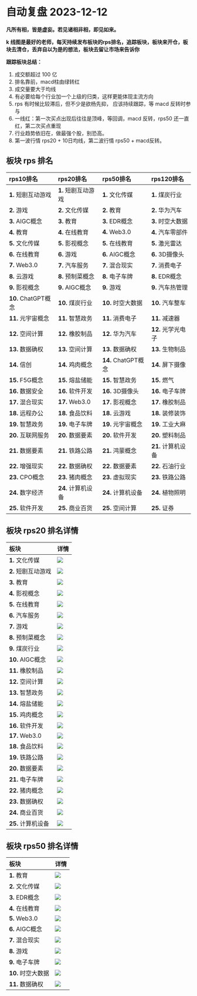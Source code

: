 # 自动复盘 2023-12-12

**凡所有相，皆是虚妄。若见诸相非相，即见如来。**

**k 线图是最好的老师，每天持续发布板块的rps排名，追踪板块，板块来开仓，板块去清仓，丢弃自以为是的想法，板块去留让市场来告诉你**
        
**跟踪板块总结：**
1. 成交额超过 100 亿
2. 排名靠前，macd柱由绿转红
3. 成交量要大于均线
4. 有必要给每个行业加一个上级的归类，这样更能体现主流方向
5. rps 有时候比较滞后，但不少是欲杨先抑， 应该持续跟踪，等 macd 反转时参与
6. 一线红：第一次买点出现后往往是顶峰，等回调，macd 反转，rps50 还一直红，第二次买点重现
7. 行业趋势依旧在，做最强个股，别恐高。
8. 第一波行情 rps20 + 10日均线，第二波行情 rps50 + macd反转。
        
## 板块 rps 排名
| rps10排名           | rps20排名           | rps50排名           | rps120排名         |
|:--------------------|:--------------------|:--------------------|:-------------------|
| **1.** 短剧互动游戏 | **1.** 短剧互动游戏 | **1.** 文化传媒     | **1.** 煤炭行业    |
| **2.** 游戏         | **2.** 文化传媒     | **2.** 教育         | **2.** 华为汽车    |
| **3.** AIGC概念     | **3.** 教育         | **3.** EDR概念      | **3.** 时空大数据  |
| **4.** 教育         | **4.** 在线教育     | **4.** Web3.0       | **4.** 汽车零部件  |
| **5.** 文化传媒     | **5.** 影视概念     | **5.** 在线教育     | **5.** 激光雷达    |
| **6.** 在线教育     | **6.** 游戏         | **6.** AIGC概念     | **6.** 3D摄像头    |
| **7.** Web3.0       | **7.** 汽车服务     | **7.** 混合现实     | **7.** 消费电子    |
| **8.** 云游戏       | **8.** 预制菜概念   | **8.** 电子车牌     | **8.** EDR概念     |
| **9.** 影视概念     | **9.** AIGC概念     | **9.** 游戏         | **9.** 汽车热管理  |
| **10.** ChatGPT概念 | **10.** 煤炭行业    | **10.** 时空大数据  | **10.** 汽车整车   |
| **11.** 元宇宙概念  | **11.** 智慧政务    | **11.** 消费电子    | **11.** 减速器     |
| **12.** 空间计算    | **12.** 橡胶制品    | **12.** 华为汽车    | **12.** 光学光电子 |
| **13.** 数据确权    | **13.** 空间计算    | **13.** 数据确权    | **13.** 生物制品   |
| **14.** 信创        | **14.** 鸡肉概念    | **14.** ChatGPT概念 | **14.** 屏下摄像   |
| **15.** F5G概念     | **15.** 熔盐储能    | **15.** 智慧政务    | **15.** 燃气       |
| **16.** 数据安全    | **16.** 软件开发    | **16.** 3D摄像头    | **16.** 电子车牌   |
| **17.** 混合现实    | **17.** Web3.0      | **17.** 影视概念    | **17.** 橡胶制品   |
| **18.** 远程办公    | **18.** 食品饮料    | **18.** 云游戏      | **18.** 装修装饰   |
| **19.** 智慧政务    | **19.** 电子车牌    | **19.** 元宇宙概念  | **19.** 工业大麻   |
| **20.** 互联网服务  | **20.** 数据要素    | **20.** 软件开发    | **20.** 塑料制品   |
| **21.** 数据要素    | **21.** 铁路公路    | **21.** 鸿蒙概念    | **21.** 计算机设备 |
| **22.** 增强现实    | **22.** 数据确权    | **22.** 数据要素    | **22.** 石油行业   |
| **23.** CPO概念     | **23.** 猪肉概念    | **23.** 虚拟现实    | **23.** 铁路公路   |
| **24.** 数字经济    | **24.** 计算机设备  | **24.** 计算机设备  | **24.** 植物照明   |
| **25.** 软件开发    | **25.** 商业百货    | **25.** 空间计算    | **25.** 证券       |
## 板块 rps20 排名详情
| 板块                | 详情                                                                                                 |
|:--------------------|:-----------------------------------------------------------------------------------------------------|
| **1.** 文化传媒     | ![](https://sykent-blog-image.oss-cn-beijing.aliyuncs.com/quant/image/2023/12/1702368378260-tmp.jpg) |
| **2.** 短剧互动游戏 | ![](https://sykent-blog-image.oss-cn-beijing.aliyuncs.com/quant/image/2023/12/1702368379275-tmp.jpg) |
| **3.** 教育         | ![](https://sykent-blog-image.oss-cn-beijing.aliyuncs.com/quant/image/2023/12/1702368380383-tmp.jpg) |
| **4.** 影视概念     | ![](https://sykent-blog-image.oss-cn-beijing.aliyuncs.com/quant/image/2023/12/1702368381675-tmp.jpg) |
| **5.** 在线教育     | ![](https://sykent-blog-image.oss-cn-beijing.aliyuncs.com/quant/image/2023/12/1702368382897-tmp.jpg) |
| **6.** 汽车服务     | ![](https://sykent-blog-image.oss-cn-beijing.aliyuncs.com/quant/image/2023/12/1702368384090-tmp.jpg) |
| **7.** 游戏         | ![](https://sykent-blog-image.oss-cn-beijing.aliyuncs.com/quant/image/2023/12/1702368385356-tmp.jpg) |
| **8.** 预制菜概念   | ![](https://sykent-blog-image.oss-cn-beijing.aliyuncs.com/quant/image/2023/12/1702368386593-tmp.jpg) |
| **9.** 煤炭行业     | ![](https://sykent-blog-image.oss-cn-beijing.aliyuncs.com/quant/image/2023/12/1702368387858-tmp.jpg) |
| **10.** AIGC概念    | ![](https://sykent-blog-image.oss-cn-beijing.aliyuncs.com/quant/image/2023/12/1702368389002-tmp.jpg) |
| **11.** 橡胶制品    | ![](https://sykent-blog-image.oss-cn-beijing.aliyuncs.com/quant/image/2023/12/1702368390237-tmp.jpg) |
| **12.** 空间计算    | ![](https://sykent-blog-image.oss-cn-beijing.aliyuncs.com/quant/image/2023/12/1702368391176-tmp.jpg) |
| **13.** 智慧政务    | ![](https://sykent-blog-image.oss-cn-beijing.aliyuncs.com/quant/image/2023/12/1702368392354-tmp.jpg) |
| **14.** 熔盐储能    | ![](https://sykent-blog-image.oss-cn-beijing.aliyuncs.com/quant/image/2023/12/1702368393528-tmp.jpg) |
| **15.** 鸡肉概念    | ![](https://sykent-blog-image.oss-cn-beijing.aliyuncs.com/quant/image/2023/12/1702368394815-tmp.jpg) |
| **16.** 软件开发    | ![](https://sykent-blog-image.oss-cn-beijing.aliyuncs.com/quant/image/2023/12/1702368395957-tmp.jpg) |
| **17.** Web3.0      | ![](https://sykent-blog-image.oss-cn-beijing.aliyuncs.com/quant/image/2023/12/1702368397147-tmp.jpg) |
| **18.** 食品饮料    | ![](https://sykent-blog-image.oss-cn-beijing.aliyuncs.com/quant/image/2023/12/1702368398213-tmp.jpg) |
| **19.** 铁路公路    | ![](https://sykent-blog-image.oss-cn-beijing.aliyuncs.com/quant/image/2023/12/1702368399446-tmp.jpg) |
| **20.** 数据要素    | ![](https://sykent-blog-image.oss-cn-beijing.aliyuncs.com/quant/image/2023/12/1702368400286-tmp.jpg) |
| **21.** 电子车牌    | ![](https://sykent-blog-image.oss-cn-beijing.aliyuncs.com/quant/image/2023/12/1702368401423-tmp.jpg) |
| **22.** 猪肉概念    | ![](https://sykent-blog-image.oss-cn-beijing.aliyuncs.com/quant/image/2023/12/1702368402595-tmp.jpg) |
| **23.** 数据确权    | ![](https://sykent-blog-image.oss-cn-beijing.aliyuncs.com/quant/image/2023/12/1702368403792-tmp.jpg) |
| **24.** 商业百货    | ![](https://sykent-blog-image.oss-cn-beijing.aliyuncs.com/quant/image/2023/12/1702368404934-tmp.jpg) |
| **25.** 计算机设备  | ![](https://sykent-blog-image.oss-cn-beijing.aliyuncs.com/quant/image/2023/12/1702368406152-tmp.jpg) |
## 板块 rps50 排名详情
| 板块               | 详情                                                                                                 |
|:-------------------|:-----------------------------------------------------------------------------------------------------|
| **1.** 教育        | ![](https://sykent-blog-image.oss-cn-beijing.aliyuncs.com/quant/image/2023/12/1702368407405-tmp.jpg) |
| **2.** 文化传媒    | ![](https://sykent-blog-image.oss-cn-beijing.aliyuncs.com/quant/image/2023/12/1702368408621-tmp.jpg) |
| **3.** EDR概念     | ![](https://sykent-blog-image.oss-cn-beijing.aliyuncs.com/quant/image/2023/12/1702368409716-tmp.jpg) |
| **4.** 在线教育    | ![](https://sykent-blog-image.oss-cn-beijing.aliyuncs.com/quant/image/2023/12/1702368410926-tmp.jpg) |
| **5.** Web3.0      | ![](https://sykent-blog-image.oss-cn-beijing.aliyuncs.com/quant/image/2023/12/1702368412094-tmp.jpg) |
| **6.** AIGC概念    | ![](https://sykent-blog-image.oss-cn-beijing.aliyuncs.com/quant/image/2023/12/1702368413193-tmp.jpg) |
| **7.** 混合现实    | ![](https://sykent-blog-image.oss-cn-beijing.aliyuncs.com/quant/image/2023/12/1702368414069-tmp.jpg) |
| **8.** 游戏        | ![](https://sykent-blog-image.oss-cn-beijing.aliyuncs.com/quant/image/2023/12/1702368415235-tmp.jpg) |
| **9.** 电子车牌    | ![](https://sykent-blog-image.oss-cn-beijing.aliyuncs.com/quant/image/2023/12/1702368416420-tmp.jpg) |
| **10.** 时空大数据 | ![](https://sykent-blog-image.oss-cn-beijing.aliyuncs.com/quant/image/2023/12/1702368417467-tmp.jpg) |
| **11.** 数据确权   | ![](https://sykent-blog-image.oss-cn-beijing.aliyuncs.com/quant/image/2023/12/1702368418373-tmp.jpg) |